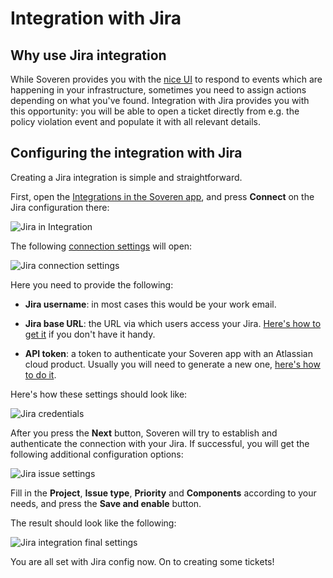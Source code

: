 # Integration with Jira

## Why use Jira integration

While Soveren provides you with the [nice UI](../overview/) to respond to events which are happening in your infrastructure, sometimes you need to assign actions depending on what you've found. Integration with Jira provides you with this opportunity: you will be able to open a ticket directly from e.g. the policy violation event and populate it with all relevant details.

## Configuring the integration with Jira

Creating a Jira integration is simple and straightforward.

First, open the [Integrations in the Soveren app](https://app.soveren.io/integrations/), and press **Connect** on the Jira configuration there:

![Jira in Integration](../../img/integration/integrations-list-jira.png "Jira in Integration")

The following [connection settings](https://app.soveren.io/integrations/jira/) will open:

![Jira connection settings](../../img/integration/jira-config-empty.png "Jira connection settings")

Here you need to provide the following:

* **Jira username**: in most cases this would be your work email.

* **Jira base URL**: the URL via which users access your Jira. [Here's how to get it](https://confluence.atlassian.com/adminjiraserver/configuring-the-base-url-938847830.html) if you don't have it handy.

* **API token**: a token to authenticate your Soveren app with an Atlassian cloud product. Usually you will need to generate a new one, [here's how to do it](https://support.atlassian.com/atlassian-account/docs/manage-api-tokens-for-your-atlassian-account/).

Here's how these settings should look like:

![Jira credentials](../../img/integration/jira-config-creds.png "Jira credentials")

After you press the **Next** button, Soveren will try to establish and authenticate the connection with your Jira. If successful, you will get the following additional configuration options:

![Jira issue settings](../../img/integration/jira-config-issue.png "Jira issue settings")

Fill in the **Project**, **Issue type**, **Priority** and **Components** according to your needs, and press the **Save and enable** button.

The result should look like the following:

![Jira integration final settings](../../img/integration/jira-config-final.png "Jira integration final settings")

You are all set with Jira config now. On to creating some tickets!
